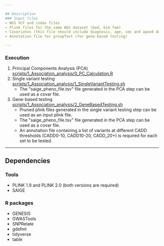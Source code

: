 ```yaml
---

## Description
### Input files
- WGS VCF and index files
- Plink files for the same WGS dataset (bed, bim fam)
- Covariates (this file should include diagnosis, age, sex and apoe4 dosages)
- Annotation file for groupTest (for gene-based testing)

---
```


### Execution

1. Principal Components Analysis (PCA)  [scripts/1_Association_analysis/0_PC_Calculation.R](0_PC_Calculation.R)
2. Single variant testing [scripts/1_Association_analysis/1_SingleVariantTesting.sh](1_SingleVariantTesting.sh)
	- The "saige_pheno_file.tsv" file generated in the PCA step can be used as a covar file.
3. Gene-based testing [scripts/1_Association_analysis/2_GeneBasedTesting.sh](2_GeneBasedTesting.sh)
	- Pruned plink files generated in the single variant testing step can be used as an input plink file.
	- The "saige_pheno_file.tsv" file generated in the PCA step can be used as a covar file.
	- An annotation file containing a list of variants at different CADD thresholds (CADD0-10, CADD10-20, CADD_20+) ​​is required for each set to be tested.

---

## Dependencies
### Tools
- PLINK 1.9 and PLINK 2.0 (both versions are required)
- SAIGE
### R packages
- GENESIS
- GWASTools
- SNPRelate
- gdsfmt
- tidyverse
- table
